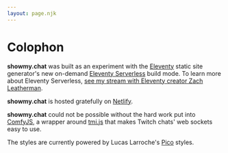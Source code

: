 ```yaml
---
layout: page.njk
---
```


# Colophon

**showmy.chat** was built as an experiment with the [Eleventy](https://11ty.dev) static site generator's new on-demand [Eleventy Serverless](https://www.11ty.dev/docs/plugins/serverless/) build mode. To learn more about Eleventy Serverless, [see my stream with Eleventy creator Zach Leatherman](https://someantics.dev/first-look-eleventy-serverless/).

**showmy.chat** is hosted gratefully on [Netlify](https://netlify.com).

**showmy.chat** could not be possible without the hard work put into [ComfyJS](https://github.com/instafluff/ComfyJS/), a wrapper around [tmi.js](https://tmijs.com/) that makes Twitch chats' web sockets easy to use.

The styles are currently powered by Lucas Larroche's [Pico](https://picocss.com/) styles.